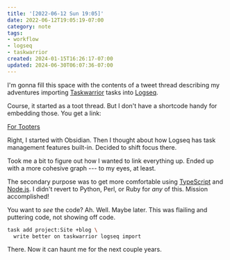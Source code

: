 ```yaml
---
title: '[2022-06-12 Sun 19:05]'
date: 2022-06-12T19:05:19-07:00
category: note
tags:
- workflow
- logseq
- taskwarrior
created: 2024-01-15T16:26:17-07:00
updated: 2024-06-30T06:07:36-07:00
---
```


I'm gonna fill this space with the contents of a tweet thread describing my adventures importing [Taskwarrior](../../../card/Taskwarrior.md) tasks into [Logseq](../../../card/Logseq.md).

<!--more-->

Course, it started as a toot thread. But I don't have a shortcode handy for embedding those. You get a link:

[For Tooters](https://hackers.town/@randomgeek/108466853429885208)

Right, I started with Obsidian. Then I thought about how Logseq has task management features built-in. Decided to shift focus there.

Took me a bit to figure out how I wanted to link everything up. Ended up with a more cohesive graph --- to my eyes, at least.

The secondary purpose was to get more comfortable using [TypeScript](../../../card/TypeScript.md) and [Node.js](../../../card/Node.js.md). I didn't revert to Python, Perl, or Ruby for *any* of this. Mission accomplished!

You want to *see* the code? Ah. Well. Maybe later. This was flailing and puttering code, not showing off code.

````bash
task add project:Site +blog \
  write better on taskwarrior logseq import
````

There. Now it can haunt me for the next couple years.
